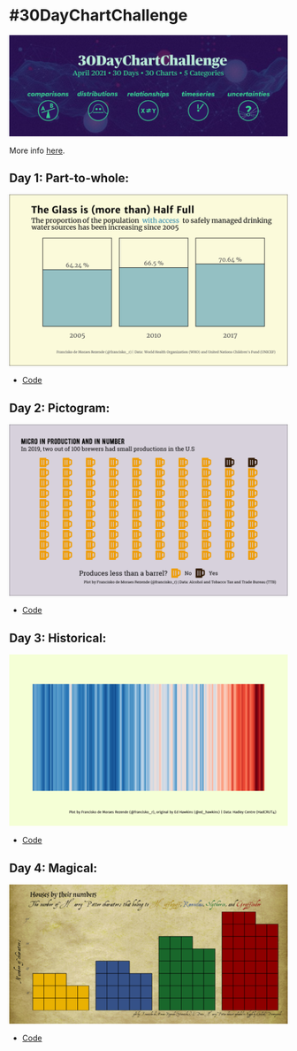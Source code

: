 # #30DayChartChallenge

![](img/banner.png)


More info [here](https://github.com/Z3tt/30DayChartChallenge_Collection2021).

## Day 1: Part-to-whole:

![](plots/day1.png)

+ [Code](https://github.com/francisko-rezende/30DayChartChallenge2021/blob/main/scripts/01-part-to-whole.R)

## Day 2: Pictogram:

![](plots/day2.png)

+ [Code](https://github.com/francisko-rezende/30DayChartChallenge2021/blob/main/scripts/02-pictogram.R)

## Day 3: Historical:

![](plots/day3.png)

+ [Code](https://github.com/francisko-rezende/30DayChartChallenge2021/blob/main/scripts/03-historical.R)

## Day 4: Magical:

![](plots/day4.png)

+ [Code](https://github.com/francisko-rezende/30DayChartChallenge2021/blob/main/scripts/04-magical.R)

